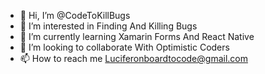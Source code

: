 - 👋 Hi, I’m @CodeToKillBugs
- 👀 I’m interested in Finding And Killing Bugs
- 🌱 I’m currently learning Xamarin Forms And React Native
- 💞️ I’m looking to collaborate With Optimistic Coders
- 📫 How to reach me Luciferonboardtocode@gmail.com
<!---
CodeToKillBugs/CodeToKillBugs is a ✨ special ✨ repository because its `README.md` (this file) appears on your GitHub profile.
You can click the Preview link to take a look at your changes.
--->
